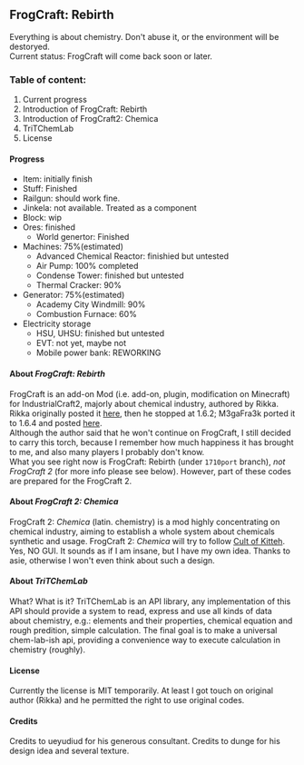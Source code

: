 ## FrogCraft: Rebirth
Everything is about chemistry. Don't abuse it, or the environment will be destoryed.  
Current status: FrogCraft will come back soon or later.

### Table of content:  
 1. Current progress
 2. Introduction of FrogCraft: Rebirth
 3. Introduction of FrogCraft2: Chemica
 4. TriTChemLab
 5. License

#### Progress
* Item: initially finish
 * Stuff: Finished
 * Railgun: should work fine.
 * Jinkela: not available. Treated as a component
* Block: wip  
 * Ores: finished  
   * World genertor: Finished 
 * Machines: 75%(estimated)  
    * Advanced Chemical Reactor: finishied but untested  
    * Air Pump: 100% completed
    * Condense Tower: finished but untested  
    * Thermal Cracker: 90%
 * Generator: 75%(estimated)  
    * Academy City Windmill: 90%  
    * Combustion Furnace: 60%
 * Electricity storage  
    * HSU, UHSU: finished but untested
    * EVT: not yet, maybe not
    * Mobile power bank: REWORKING
 
#### About _FrogCraft: Rebirth_
FrogCraft is an add-on Mod (i.e. add-on, plugin, modification on Minecraft) for IndustrialCraft2, majorly about chemical industry, authored by Rikka. Rikka originally posted it [here][link_origin], then he stopped at 1.6.2; M3gaFra3k ported it to 1.6.4 and posted [here][link_164port].  
Although the author said that he won't continue on FrogCraft, I still decided to carry this torch, because I remember how much happiness it has brought to me, and also many players I probably don't know.  
What you see right now is FrogCraft: Rebirth (under `1710port` branch), *not FrogCraft 2* (for more info please see below). However, part of these codes are prepared for the FrogCraft 2.  

#### About _FrogCraft 2: Chemica_
FrogCraft 2: *Chemica* (latin. chemistry) is a mod highly concentrating on chemical industry, aiming to establish a whole system about chemicals synthetic and usage. 
FrogCraft 2: *Chemica* will try to follow [Cult of Kitteh](http://asie.pl/kitteh/). 
Yes, NO GUI. It sounds as if I am insane, but I have my own idea.
Thanks to asie, otherwise I won't even think about such a design.

#### About _TriTChemLab_
What? What is it? 
TriTChemLab is an API library, any implementation of this API should provide a system to read, express and use all kinds of data about chemistry, e.g.: elements and their properties, chemical equation and rough predition, simple calculation. 
The final goal is to make a universal chem-lab-ish api, providing a convenience way to execute calculation in chemistry (roughly). 

#### License
Currently the license is MIT temporarily.
At least I got touch on original author (Rikka) and he permitted the right to use original codes.

#### Credits
Credits to ueyudiud for his generous consultant.
Credits to dunge for his design idea and several texture.

[link_origin]: http://forum.industrial-craft.net/index.php?page=Thread&threadID=9458
[link_164port]: http://forum.industrial-craft.net/index.php?page=Thread&threadID=10447
